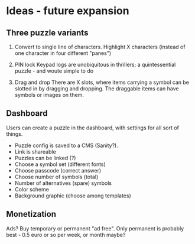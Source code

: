 # Ideas - future expansion

## Three puzzle variants
1. Convert to single line of characters.
Highlight X characters (instead of one character in four different "panes")

2. PIN lock
Keypad logs are unobiquitous in thrillers; a quintessential puzzle - and woute simple to do

3. Drag and drop
There are X slots, where items carrying a symbol can be slotted in by dragging and dropping.
The draggable items can have symbols or images on them.

## Dashboard
Users can create a puzzle in the dashboard, with settings for all sort of things.  
- Puzzle config is saved to a CMS (Sanity?).  
- Link is shareable
- Puzzles can be linked (?)
- Choose a symbol set (different fonts)
- Choose passcode (correct answer)
- Choose number of symbols (total)
- Number of alternatives (spare) symbols
- Color scheme
- Background graphic (choose among templates)

## Monetization
Ads?
Buy temporary or permanent "ad free".
Only permanent is probably best - 0.5 euro or so per week, or month maybe?
